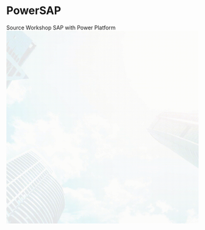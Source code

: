 # PowerSAP
 Source Workshop SAP with Power Platform
![Workshop SAP with Power Platform](img\SAP-with-Power-Platform.gif "Workshop SAP with Power Platform")